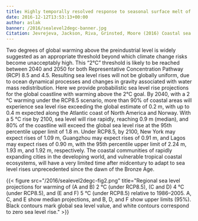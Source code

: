 ```yaml
---
title: Highly temporally resolved response to seasonal surface melt of the Zachariae and 79N glaciers in Northeast Greenland
date: 2016-12-12T13:53:13+00:00
author: aslak
banner: /2016/sealevel2degc-banner.jpg
Citation: Jevrejeva, Jackson, Riva, Grinsted, Moore (2016) Coastal sea level rise with warming above 2°C, PNAS, doi:10.1073/pnas.1605312113
---
```

Two degrees of global warming above the preindustrial level is widely suggested as an appropriate threshold beyond which climate change risks become unacceptably high. This “2°C” threshold is likely to be reached between 2040 and 2050 for both Representative Concentration Pathway (RCP) 8.5 and 4.5. Resulting sea level rises will not be globally uniform, due to ocean dynamical processes and changes in gravity associated with water mass redistribution. Here we provide probabilistic sea level rise projections for the global coastline with warming above the 2°C goal. By 2040, with a 2 °C warming under the RCP8.5 scenario, more than 90% of coastal areas will experience sea level rise exceeding the global estimate of 0.2 m, with up to 0.4 m expected along the Atlantic coast of North America and Norway. With a 5 °C rise by 2100, sea level will rise rapidly, reaching 0.9 m (median), and 80% of the coastline will exceed the global sea level rise at the 95th percentile upper limit of 1.8 m. Under RCP8.5, by 2100, New York may expect rises of 1.09 m, Guangzhou may expect rises of 0.91 m, and Lagos may expect rises of 0.90 m, with the 95th percentile upper limit of 2.24 m, 1.93 m, and 1.92 m, respectively. The coastal communities of rapidly expanding cities in the developing world, and vulnerable tropical coastal ecosystems, will have a very limited time after midcentury to adapt to sea level rises unprecedented since the dawn of the Bronze Age.

{{< figure src="/2016/sealevel2degc-fig2.png" title="Regional sea level projections for warming of (A and B) 2 °C (under RCP8.5), (C and D) 4 °C (under RCP8.5), and (E and F) 5 °C (under RCP8.5) relative to 1986–2005. A, C, and E show median projections, and B, D, and F show upper limits (95%). Black contours mark global sea level value, and white contours correspond to zero sea level rise." >}}
